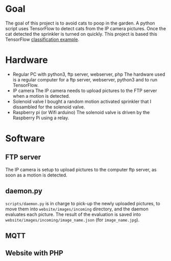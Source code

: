 # Goal

The goal of this project is to avoid cats to poop in the garden. A python script uses TensorFlow to detect cats from the IP camera pictures. Once the cat detected the sprinkler is turned on quickly.
This project is based this TensorFlow [classification example](https://www.tensorflow.org/tutorials/images/classification).

# Hardware

- Regular PC with python3, ftp server, webserver, php
The hardware used is a regular computer for a ftp server, webserver, python3 and to run TensorFlow.
- IP camera
The IP camera needs to upload pictures to the FTP server when a motion is detected.
- Solenoid valve
I bought a random motion activated sprinkler that I dissambled for the solenoid valve.
- Raspberry pi (or Wifi arduino)
The solenoid valve is driven by the Raspberry Pi using a relay.

# Software

## FTP server

The IP camera is setup to upload pictures to the computer ftp server, as soon as a motion is detected.

## daemon.py

`scripts/daemon.py` is in charge to pick-up the newly uploaded pictures, to move them into `website/images/incoming` directory, and the daemon evaluates each picture. The result of the evaluation is saved into `website/images/incoming/image_name.json` (for `image_name.jpg`).

## MQTT

## Website with PHP
